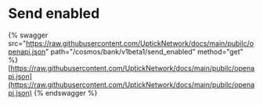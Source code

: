 # Send enabled

{% swagger src="https://raw.githubusercontent.com/UptickNetwork/docs/main/pubilc/openapi.json" path="/cosmos/bank/v1beta1/send_enabled" method="get" %}
[https://raw.githubusercontent.com/UptickNetwork/docs/main/pubilc/openapi.json](https://raw.githubusercontent.com/UptickNetwork/docs/main/pubilc/openapi.json)
{% endswagger %}
